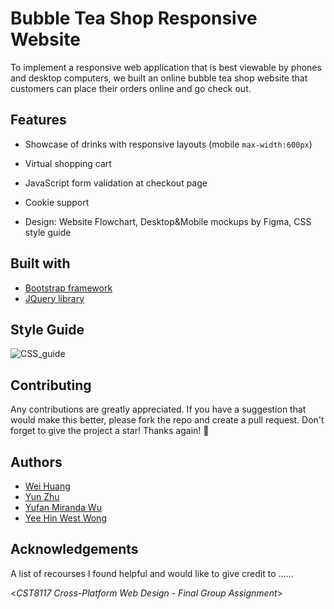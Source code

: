 # Bubble Tea Shop Responsive Website
To implement a responsive web application that is best viewable by phones and desktop computers, we built an online bubble tea shop website that customers can place their orders online and go check out.

## Features
- Showcase of drinks with responsive layouts (mobile `max-width:600px`)
- Virtual shopping cart
- JavaScript form validation at checkout page
- Cookie support

- Design: Website Flowchart, Desktop&Mobile mockups by Figma, CSS style guide

## Built with
- [Bootstrap framework](https://getbootstrap.com)
- [JQuery library](https://jquery.com)

## Style Guide
![CSS_guide](https://user-images.githubusercontent.com/58931129/162600235-ac176d26-4232-4a7e-a8a6-a70c881d587b.png)

## Contributing
Any contributions are greatly appreciated. If you have a suggestion that would make this better, please fork the repo and create a pull request. Don't forget to give the project a star! Thanks again! :star2:

<!-- https://github.com/othneildrew/Best-README-Template
- Fork the Project
- Create your Feature Branch (git checkout -b feature/AmazingFeature)
- Commit your Changes (git commit -m 'Add some AmazingFeature')
- Push to the Branch (git push origin feature/AmazingFeature)
- Open a Pull Request
-->

## Authors
- [Wei Huang](mailto:huan0259@algonquinlive.com)
- [Yun Zhu](mailto:zhu00137@algonquinlive.com)
- [Yufan Miranda Wu](mailto:wu000284@algonquinlive.com)
- [Yee Hin West Wong](mailto:wong0336@algonquinlive.com)

## Acknowledgements
A list of recourses I found helpful and would like to give credit to
......

<*CST8117 Cross-Platform Web Design - Final Group Assignment*>
